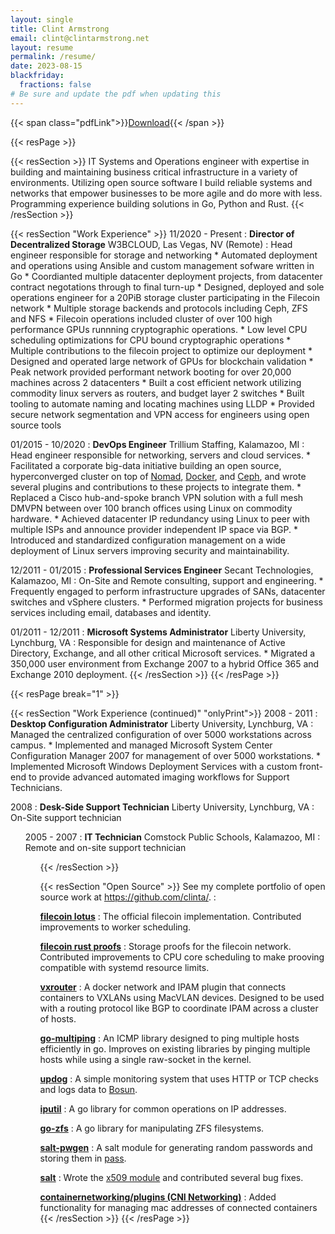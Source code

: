 ```yaml
---
layout: single
title: Clint Armstrong
email: clint@clintarmstrong.net
layout: resume
permalink: /resume/
date: 2023-08-15
blackfriday:
  fractions: false
# Be sure and update the pdf when updating this
---
```


{{< span class="pdfLink">}}[Download](/resume.pdf "Download PDF"){{< /span >}}

{{< resPage >}}

{{< resSection >}}
IT Systems and Operations engineer with expertise in building and maintaining
business critical infrastructure in a variety of environments. Utilizing open
source software I build reliable systems and networks that empower businesses to
be more agile and do more with less. Programming experience building solutions
in Go, Python and Rust.
{{< /resSection >}}

{{< resSection "Work Experience" >}}
11/2020 - Present
:    **Director of Decentralized Storage** W3BCLOUD, Las Vegas, NV (Remote)
:    Head engineer responsible for storage and networking
     * Automated deployment and operations using Ansible and custom management
       sofware written in Go
     * Coordianted multiple datacenter deployment projects, from datacenter
       contract negotations through to final turn-up
     * Designed, deployed and sole operations engineer for a 20PiB storage
       cluster participating in the Filecoin network
       * Multiple storage backends and protocols including Ceph, ZFS and NFS
       * Filecoin operations included cluster of over 100 high performance GPUs
       runnning cryptographic operations.
       * Low level CPU scheduling optimizations for CPU bound cryptographic operations
       * Multiple contributions to the filecoin project to optimize our
       deployment
     * Designed and operated large network of GPUs for blockchain validation
       * Peak network provided performant network booting for over 20,000
         machines across 2 datacenters
       * Built a cost efficient network utilizing commodity linux servers as
         routers, and budget layer 2 switches
       * Built tooling to automate naming and locating machines using LLDP
       * Provided secure network segmentation and VPN access for engineers using
         open source tools

01/2015 - 10/2020
:    **DevOps Engineer** Trillium Staffing, Kalamazoo, MI
:    Head engineer responsible for networking, servers and cloud services.
     * Facilitated a corporate big-data initiative building an open source,
         hyperconverged cluster on top of [Nomad](https://www.nomadproject.io/),
         [Docker](https://www.docker.com/), and [Ceph](https://ceph.com/), and wrote
         several plugins and contributions to these projects to integrate them.
     * Replaced a Cisco hub-and-spoke branch VPN solution with a full mesh DMVPN
         between over 100 branch offices using Linux on commodity hardware.
     * Achieved datacenter IP redundancy using Linux to peer with multiple ISPs
         and announce provider independent IP space via BGP.
     * Introduced and standardized configuration management on a wide deployment
         of Linux servers improving security and maintainability.

12/2011 - 01/2015
:    **Professional Services Engineer** Secant Technologies, Kalamazoo, MI
:    On-Site and Remote consulting, support and engineering.
     * Frequently engaged to perform infrastructure upgrades of SANs,
         datacenter switches and vSphere clusters.
     * Performed migration projects for business services including email,
         databases and identity.

01/2011 - 12/2011
:    **Microsoft Systems Administrator** Liberty University, Lynchburg, VA
:    Responsible for design and maintenance of Active Directory, Exchange,
     and all other critical Microsoft services.
     * Migrated a 350,000 user environment from Exchange 2007 to a hybrid
       Office 365 and Exchange 2010 deployment.
{{< /resSection >}}
{{< /resPage >}}

{{< resPage break="1" >}}

{{< resSection "Work Experience (continued)" "onlyPrint">}}
2008 - 2011
:    **Desktop Configuration Administrator** Liberty University, Lynchburg, VA
:    Managed the centralized configuration of over 5000 workstations across
     campus.
     * Implemented and managed Microsoft System Center Configuration Manager
       2007 for management of over 5000 workstations.
     * Implemented Microsoft Windows Deployment Services with a custom front-end
       to provide advanced automated imaging workflows for Support Technicians.

2008
:    **Desk-Side Support Technician** Liberty University, Lynchburg, VA
:    On-Site support technician
<ul/>

2005 - 2007
:    **IT Technician** Comstock Public Schools, Kalamazoo, MI
:    Remote and on-site support technician
<ul/>
{{< /resSection >}}

{{< resSection "Open Source" >}}
See my complete portfolio of open source work at https://github.com/clinta/.
:    

**[filecoin lotus](https://github.com/filecoin-project/lotus/commits?author=clinta)**
:    The official filecoin implementation. Contributed improvements to worker
     scheduling.

**[filecoin rust proofs](https://github.com/filecoin-project/rust-fil-proofs//commits?author=clinta)**
:    Storage proofs for the filecoin network. Contributed improvements to CPU
     core scheduling to make prooving compatible with systemd resource limits.

**[vxrouter](https://github.com/TrilliumIT/vxrouter)**
:    A docker network and IPAM plugin that connects containers to VXLANs using
     MacVLAN devices. Designed to be used with a routing protocol like BGP to
     coordinate IPAM across a cluster of hosts.

**[go-multiping](https://github.com/TrilliumIT/go-multiping)**
:    An ICMP library designed to ping multiple hosts efficiently in go.
     Improves on existing libraries by pinging multiple hosts while using a single
     raw-socket in the kernel.

**[updog](https://github.com/TrilliumIT/updog)**
:    A simple monitoring system that uses HTTP or TCP checks and logs data to
     [Bosun](https://bosun.org/).

**[iputil](https://github.com/TrilliumIT/iputil)**
:    A go library for common operations on IP addresses.

**[go-zfs](https://github.com/clinta/go-zfs)**
:    A go library for manipulating ZFS filesystems.

**[salt-pwgen](https://github.com/clinta/salt-pwgen)**
:    A salt module for generating random passwords and storing them in
     [pass](https://www.passwordstore.org/).

**[salt](https://github.com/saltstack/salt/pulls?q=is%3Apr+author%3Aclinta)**
:    Wrote the [x509 module](https://docs.saltstack.com/en/latest/ref/states/all/salt.states.x509.html) and contributed several bug fixes.

**[containernetworking/plugins (CNI Networking)](https://github.com/containernetworking/plugins/pulls?q=is%3Apr+author%3Aclinta)**
:    Added functionality for managing mac addresses of connected containers
{{< /resSection >}}
{{< /resPage >}}

